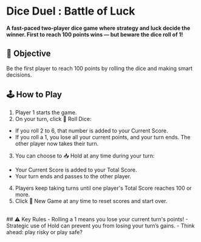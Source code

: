 # Dice Duel : Battle of Luck
**A fast-paced two-player dice game where strategy and luck decide the winner. First to reach 100 points wins — but beware the dice roll of 1!**
<br>
## 🎯 Objective
Be the first player to reach 100 points by rolling the dice and making smart decisions.
<br>
## 🕹️ How to Play
1. Player 1 starts the game.
2. On your turn, click 🎲 Roll Dice:
  - If you roll 2 to 6, that number is added to your Current Score.
  - If you roll a 1, you lose all your current points, and your turn ends. The other player now takes their turn.
3. You can choose to 📥 Hold at any time during your turn:
  - Your Current Score is added to your Total Score.
  - Your turn ends and passes to the other player.
4. Players keep taking turns until one player's Total Score reaches 100 or more.
5. Click 🔁 New Game at any time to reset scores and start over.
<br>
## ⚠️ Key Rules
- Rolling a 1 means you lose your current turn's points!
- Strategic use of Hold can prevent you from losing your turn’s gains.
- Think ahead: play risky or play safe?




